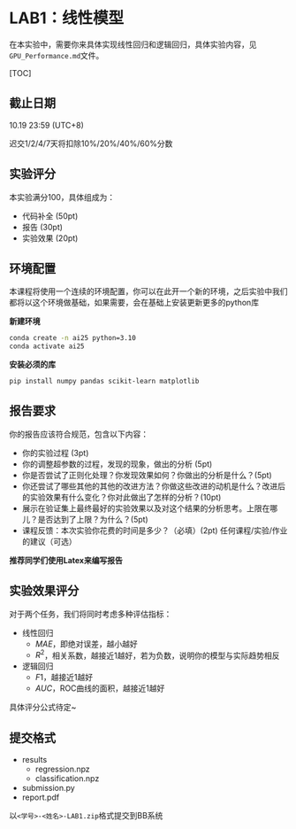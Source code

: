 # LAB1：线性模型

在本实验中，需要你来具体实现线性回归和逻辑回归，具体实验内容，见`GPU_Performance.md`文件。

[TOC]

## 截止日期

10.19 23:59 (UTC+8)

迟交1/2/4/7天将扣除10%/20%/40%/60%分数

## 实验评分

本实验满分100，具体组成为：

+ 代码补全 (50pt)
+ 报告 (30pt)
+ 实验效果 (20pt)

## 环境配置

本课程将使用一个连续的环境配置，你可以在此开一个新的环境，之后实验中我们都将以这个环境做基础，如果需要，会在基础上安装更新更多的python库

**新建环境**

```bash
conda create -n ai25 python=3.10
conda activate ai25
```

**安装必须的库**

```bash
pip install numpy pandas scikit-learn matplotlib
```

## 报告要求

你的报告应该符合规范，包含以下内容：

+ 你的实验过程 (3pt)
+ 你的调整超参数的过程，发现的现象，做出的分析 (5pt)
+ 你是否尝试了正则化处理？你发现效果如何？你做出的分析是什么？(5pt)
+ 你还尝试了哪些其他的其他的改进方法？你做这些改进的动机是什么？改进后的实验效果有什么变化？你对此做出了怎样的分析？(10pt)
+ 展示在验证集上最终最好的实验效果以及对这个结果的分析思考。上限在哪儿？是否达到了上限？为什么？(5pt)
+ 课程反馈：本次实验你花费的时间是多少？（必填）(2pt) 任何课程/实验/作业的建议（可选）

**推荐同学们使用Latex来编写报告**

## 实验效果评分

对于两个任务，我们将同时考虑多种评估指标：

+ 线性回归
  + $MAE$，即绝对误差，越小越好
  + $R^2$，相关系数，越接近1越好，若为负数，说明你的模型与实际趋势相反
+ 逻辑回归
  + $F1$，越接近1越好
  + $AUC$，ROC曲线的面积，越接近1越好

具体评分公式待定~

## 提交格式

+ results
  + regression.npz
  + classification.npz
+ submission.py
+ report.pdf

以`<学号>-<姓名>-LAB1.zip`格式提交到BB系统




